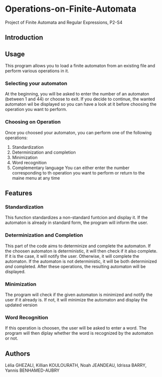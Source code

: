 # Operations-on-Finite-Automata
Project of Finite Automata and Regular Expressions, P2-S4


## Introduction 



## Usage

This program allows you to load a finite automaton from an existing file and perform various operations in it.

### Selecting your automaton
At the beginning, you will be asked to enter the number of an automaton (between 1 and 44) or choose to exit. If you decide to continue, the wanted automaton wil be displayed so you can have a look at it before choosing the operation you want to perform.

### Choosing on Operation
Once you choosed your automaton, you can perform one of the following operations: 
  1. Standardization
  2. Determinization and completion
  3. Minimization
  4. Word recognition
  5. Complementary language
You can either enter the number corresponding to th operation you want to perform or return to the maine menu at any time

## Features
### Standardization
This function standardizes a non-standard funtcion and display it. If the automaton is already in standard form, the program will inform the user.

### Determinization and Completion
This part of the code aims to determinize and complete the automaton. If the choosen automaton is deterministic, it will then check if it also complete. If it is the case, it will notify the user. Otherwise, it will complete the automaton. If the automaton is not deterministic, it will be both determinized *and* completed. After these operations, the resulting automaton will be displayed.

### Minimization
The program will check if the given automaton is minimized and notify the user if it already is. If not, it will minimize the automaton and display the updated version

### Word Recognition
If this operation is choosen, the user will be asked to enter a word. The program will then diplay whether the word is recognized by the automaton or not.


## Authors
Lélia GHEZALI, Killian KOULOURATH, Noah JEANDEAU, Idrissa BARRY, Yannis BENHAMED-AUBRY

